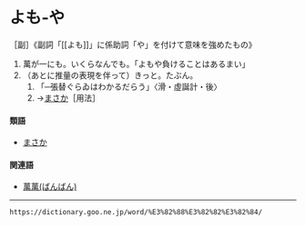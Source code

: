 # よも‐や
［副］《副詞「[[よも]]」に係助詞「や」を付けて意味を強めたもの》
1.  萬が一にも。いくらなんでも。「よもや負けることはあるまい」
2.  （あとに推量の表現を伴って）きっと。たぶん。    
    1.  「─張替ぐらゐはわかるだらう」〈滑・虛誕計・後〉        
    2.  →[まさか](https://dictionary.goo.ne.jp/word/%E3%81%BE%E3%81%95%E3%81%8B/#jn-207849)［用法］
        

#### 類語

-   [まさか](https://dictionary.goo.ne.jp/word/%E3%81%BE%E3%81%95%E3%81%8B/#jn-207849)

#### 関連語

-   [萬萬(ばんばん)](https://dictionary.goo.ne.jp/word/%E4%B8%87%E4%B8%87_%28%E3%81%B0%E3%82%93%E3%81%B0%E3%82%93%29/#jn-181955)

---
`https://dictionary.goo.ne.jp/word/%E3%82%88%E3%82%82%E3%82%84/`